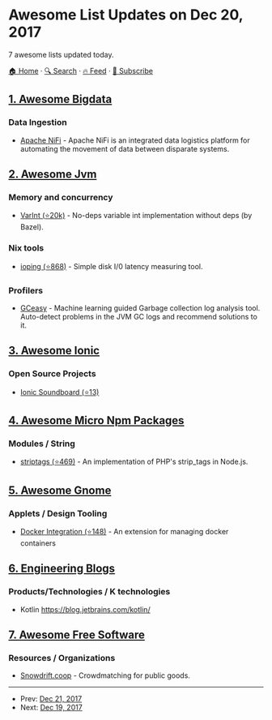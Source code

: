 # Awesome List Updates on Dec 20, 2017

7 awesome lists updated today.

[🏠 Home](/README.md) · [🔍 Search](https://test.trackawesomelist.com/search/) · [🔥 Feed](https://test.trackawesomelist.com/rss.xml) · [📮 Subscribe](https://trackawesomelist.us17.list-manage.com/subscribe?u=d2f0117aa829c83a63ec63c2f&id=36a103854c)



## [1. Awesome Bigdata](/content/newTendermint/awesome-bigdata/README.md)

### Data Ingestion

*   [Apache NiFi](https://nifi.apache.org/) - Apache NiFi is an integrated data logistics platform for automating the movement of data between disparate systems.

## [2. Awesome Jvm](/content/deephacks/awesome-jvm/README.md)

### Memory and concurrency

*   [VarInt (⭐20k)](https://github.com/bazelbuild/bazel/blob/master/src/main/java/com/google/devtools/build/lib/util/VarInt.java) - No-deps variable int implementation without deps (by Bazel).

### Nix tools

*   [ioping (⭐868)](https://github.com/koct9i/ioping) - Simple disk I/0 latency measuring tool.

### Profilers

*   [GCeasy](http://gceasy.io/) - Machine learning guided Garbage collection log analysis tool. Auto-detect problems in the JVM GC logs and recommend solutions to it.

## [3. Awesome Ionic](/content/candelibas/awesome-ionic/README.md)

### Open Source Projects

*   [Ionic Soundboard (⭐13)](https://github.com/rkalis/ionic-soundboard)

## [4. Awesome Micro Npm Packages](/content/parro-it/awesome-micro-npm-packages/README.md)

### Modules / String

*   [striptags (⭐469)](https://github.com/ericnorris/striptags) - An implementation of PHP's strip\_tags in Node.js.

## [5. Awesome Gnome](/content/Kazhnuz/awesome-gnome/README.md)

### Applets / Design Tooling

*   [Docker Integration (⭐148)](https://github.com/gpouilloux/gnome-shell-extension-docker) - An extension for managing docker containers

## [6. Engineering Blogs](/content/kilimchoi/engineering-blogs/README.md)

### Products/Technologies / K technologies

*   Kotlin <https://blog.jetbrains.com/kotlin/>

## [7. Awesome Free Software](/content/johnjago/awesome-free-software/README.md)

### Resources / Organizations

*   [Snowdrift.coop](https://snowdrift.coop/) - Crowdmatching for public goods.

---

- Prev: [Dec 21, 2017](/content/2017/12/21/README.md)
- Next: [Dec 19, 2017](/content/2017/12/19/README.md)